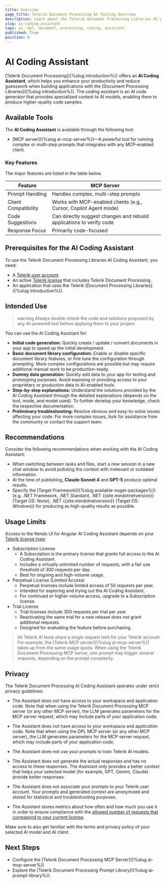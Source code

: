 ```yaml
---
title: Overview
page_title: Telerik Document Processing AI Tooling Overview
description: Learn about the Telerik Document Processing Libraries AI-powered developer tools that integrate with your IDE or code editor for greater productivity and enhanced developer experience.
slug: ai-coding-assistant
tags: ai, dpl, document, processing, coding, assistant
published: True
position: 0
---
```


# AI Coding Assistant

[Telerik Document Processing]({%slug introduction%}) offers an **AI Coding Assistant**, which helps you enhance your productivity and reduce guesswork when building applications with the [Document Processing Libraries]({%slug introduction%}). The coding assistant is an AI code generator that provides specialized context to AI models, enabling them to produce higher-quality code samples.

## Available Tools

The **AI Coding Assistant** is available through the following tool:

* [MCP server]({%slug ai-mcp-server%})&mdash;A powerful tool for running complex or multi-step prompts that integrates with any MCP-enabled client.

### Key Features

The major features are listed in the table below.

| Feature| MCP Server|
|-----|----|
|Prompt Handling|Handles complex, multi-step prompts|
|Client Compatibility|Works with MCP-enabled clients (e.g., Cursor, Copilot Agent mode)|
|Code Suggestions|Can directly suggest changes and rebuild applications to verify code|
|Response Focus|Primarily code-focused|

## Prerequisites for the AI Coding Assistant

To use the Telerik Document Processing Libraries AI Coding Assistant, you need:

* A [Telerik user account](https://www.telerik.com/account/).
* An active [Telerik license](https://www.telerik.com/purchase.aspx?filter=web) that includes Telerik Document Processing.
* An application that uses the Telerik [Document Processing Libraries]({%slug introduction%}).

## Intended Use

>warning Always double-check the code and solutions proposed by any AI-powered tool before applying them to your project.

You can use the AI Coding Assistant for:

* **Initial code generation:** Quickly create / update / convert documents in your app to speed up the initial development.
* **Basic document library configuration:** Enable or disable specific document library features, or fine tune the configuration through prompting. More complex configurations are possible but may require additional manual work to be production-ready.
* **Dummy data generation:** Quickly add data to your app for testing and prototyping purposes. Avoid exposing or providing access to your proprietary or production data to AI-enabled tools.
* **Step-by-step explanations:** Understand the solutions provided by the AI Coding Assistant through the detailed explanations (depends on the tool, mode, and model used). To further develop your knowledge, check the respective documentation.
* **Preliminary troubleshooting:** Resolve obvious and easy-to-solve issues affecting your code. For more complex issues, look for assistance from the community or contact the support team.

## Recommendations

Consider the following recommendations when working with the AI Coding Assistant:

* When switching between tasks and files, start a new session in a new chat window to avoid polluting the context with irrelevant or outdated information.
* At the time of publishing, **Claude Sonnet 4** and **GPT-5** produce optimal results.
* Specify the [Target Framework]({%slug available-nuget-packages%}) (e.g. .NET Framework, .NET Standard, .NET  {{site.mindotnetversion}} (Target OS: *None*), .NET  {{site.mindotnetversion}} (Target OS: *Windows*)) for producing as high-quality results as possible.

## Usage Limits

Access to the Kendo UI for Angular AI Coding Assistant depends on your [Telerik license type](https://www.telerik.com/purchase/faq/licensing-purchasing):

* Subscription License
  * A Subscription is the primary license that grants full access to the AI Coding Assistant.
  * Includes a virtually unlimited number of requests, with a fair use threshold of 300 requests per day.
  * Best for ongoing and high-volume usage.
* Perpetual License (Limited Access)
  * Perpetual licenses include limited access of 50 requests per year.
  * Intended for exploring and trying out the AI Coding Assistant.
  * For continued or higher-volume access, upgrade to a Subscription license.
* Trial License
  * Trial licenses include 300 requests per trial per year.
  * Reactivating the same trial for a new release does not grant additional requests.
  * Designed for evaluating the feature before purchasing.

> All Telerik AI tools share a single request limit for your Telerik account. For example, the [Telerik MCP server]({%slug ai-mcp-server%}) takes up from the same usage quota.
> When using the Telerik Document Processing MCP server, one prompt may trigger several requests, depending on the prompt complexity.

## Privacy

The Telerik Document Processing AI Coding Assistant operates under strict privacy guidelines:

* The Assistant does not have access to your workspace and application code. Note that when using the Telerik Document Processing MCP server (or any other MCP server), the LLM generates parameters for the MCP server request, which may include parts of your application code.

* The Assistant does not have access to your workspace and application code. Note that when using the DPL MCP server (or any other MCP server), the LLM generates parameters for the MCP server request, which may include parts of your application code.
* The Assistant does not use your prompts to train Telerik AI models.
* The Assistant does not generate the actual responses and has no access to these responses. The Assistant only provides a better context that helps your selected model (for example, GPT, Gemini, Claude) provide better responses.
* The Assistant does not associate your prompts to your Telerik user account. Your prompts and generated context are anonymized and stored for statistical and troubleshooting purposes.
* The Assistant stores metrics about how often and how much you use it in order to ensure compliance with the [allowed number of requests that correspond to your current license](#usage-limits).

Make sure to also get familiar with the terms and privacy policy of your selected AI model and AI client.
 
## Next Steps

* Configure the [Telerik Document Processing MCP Server]({%slug ai-mcp-server%})
* Explore the [Telerik Document Processing Prompt Library]({%slug ai-prompt-library%}).
